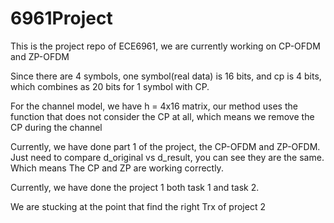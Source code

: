 # 6961Project
This is the project repo of ECE6961, we are currently working on CP-OFDM and ZP-OFDM <br>

Since there are 4 symbols, one symbol(real data) is 16 bits, and cp is 4 bits, which combines as 20 bits for 1 symbol with CP.<br>

For the channel model, we have h = 4x16 matrix, our method uses the function that does not consider the CP at all, which means we remove the CP during the channel <br>

Currently, we have done part 1 of the project, the CP-OFDM and ZP-OFDM. Just need to compare d_original vs d_result, you can see they are the same. Which means The CP and ZP are working correctly.<br>

Currently, we have done the project 1 both task 1 and task 2.<br>

We are stucking at the point that find the right Trx of project 2
